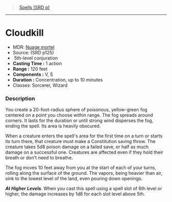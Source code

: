 ﻿---
!SpellVO
Level: 5
Type: conjuration
CastingTime: 1 action
Range: 120 feet
Components: V, S
Duration: Concentration, up to 10 minutes
Classes: Sorcerer, Wizard
Id: spells_vo.md#cloudkill
ParentLink: spells_vo.md#spells-srd-p
Name: Cloudkill
ParentName: Spells (SRD p)
NameLevel: 1
AltName: '[Nuage mortel](hd_spells_nuage_mortel.md)'
Source: (SRD p125)
Attributes: {}
---
> [Spells (SRD p)](srd_spells.md)

---

# Cloudkill

- MDR: [Nuage mortel](hd_spells_nuage_mortel.md)
- Source: (SRD p125)
-  5th-level conjuration
- **Casting Time :** 1 action
- **Range :** 120 feet
- **Components :** V, S
- **Duration :** Concentration, up to 10 minutes
- Classes: Sorcerer, Wizard

### Description

You create a 20-foot-radius sphere of poisonous, yellow-green fog centered on a point you choose within range. The fog spreads around corners. It lasts for the duration or until strong wind disperses the fog, ending the spell. Its area is heavily obscured.

When a creature enters the spell's area for the first time on a turn or starts its turn there, that creature must make a Constitution saving throw. The creature takes 5d8 poison damage on a failed save, or half as much damage on a successful one. Creatures are affected even if they hold their breath or don't need to breathe.

The fog moves 10 feet away from you at the start of each of your turns, rolling along the surface of the ground. The vapors, being heavier than air, sink to the lowest level of the land, even pouring down openings.

**_At Higher Levels_**. When you cast this spell using a spell slot of 6th level or higher, the damage increases by 1d8 for each slot level above 5th.

